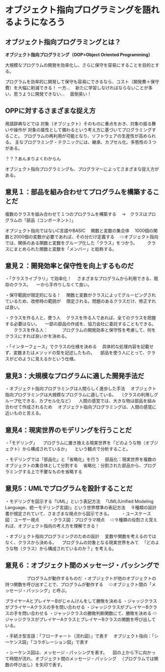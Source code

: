 # オブジェクト指向プログラミングを語れるようになろう
## オブジェクト指向プログラミングとは？

**オブジェクト指向プログラミング（OOP=Object Oriented Programming）**

大規模なプログラムの開発を効率化し、さらに保守を容易にすることを目的とする。

プログラムを効率的に開発して保守も容易にできるなら、コスト（開発費＋保守費）を大幅に削減できる！
一方…
　新たに学習しなければならないことが多い、思うように開発できない…
　面倒臭い！

## OPPに対するさまざまな捉え方

用語辞典などでは
対象（オブジェクト）そのものに重点をおき、対象の振る舞いや操作が
対象の属性として備わるという考え方に基づいてプログラミングすること。
プログラムの再利用が可能となり、ソフトウェアの生産性が高められる。
主なプログラミング・テクニックには、継承、カプセル化、多態性の３つがある。

？？？あんまりよくわからん

オブジェクト指向プログラミングも、プログラマーによってさまざまな捉え方がある。

## 意見１：部品を組み合わせてプログラムを構築することだ

複数のクラスを組み合わせて１つのプログラムを構築する
　→　クラスはプログラムの「部品（コンポーネント）」

オブジェクト指向ではないC言語やBASIC
　関数と変数の集合体
　1000個の関数と2000個の変数が必要であれば、その分だけ定義する
　⇨オブジェクト指向では、関係のある関数と変数をグループ化した「クラス」をつかう。
　　クラスにまとめられた関数と変数を「メンバー」と総称する。

## 意見２：開発効率と保守性を向上するものだ
・「クラスライブラリ」で効率化！
　さまざまなプログラムから利用できる、既存のクラス。
　一から手作りしなくて良い。

・保守範囲が限定的になる！
　関数と変数がクラスによってグルーピングされているため、改修時の範囲が
　限定される。問題のあるクラスだけ、修正すれば良い。

・クラスを作る人と、使う人
　クラスを作る人であれば、全てのクラスを把握する必要はない。
　一部の部品の作成を、協力会社に委託することもできる。
　　クラスを作る人：
　　　プログラムの開発効率と保守性を考慮して、何をクラスにすれば良いかを決める。

・「インターフェース」でクラスの仕様を決める
　具体的な処理内容を記載せず、変数またはメソッドの型を記述したもの。
　部品を使う人にとって、クラスがどのように見えるかという仕様。

## 意見3：大規模なプログラムに適した開発手法だ
・オブジェクト指向プログラミングは人間らしく進歩した手法
　オブジェクト指向プログラミングは大規模なプログラムに適している。
　（クラスの利用しグループ化できる、カプセル化など）
　人間の感覚では、大きな物は部品を組み合わせて作成されるため
　オブジェクト指向プログラミングは、人間の感覚に近いものと言える。

## 意見4：現実世界のモデリングを行うことだ
・「モデリング」
　プログラムに置き換える現実世界を「どのような物（オブジェクト）から構成されているか」
　という観点で分析すること。

・モデリングでは「部品化」と「省略化」を行う
　部品化：現実世界を複数のオブジェクトの集合体として分割する
　省略化：分割された部品から、プログラミングする上で不要なものを省略する

## 意見5：UMLでプログラムを設計することだ
・モデリングを図示する「UML」という表記方法
　「UML(Unified Modeling Language、統一モデリング言語)」という世界標準の表記方法
　９種類の設計書が規定されていて、さまざまな視点から図示できる。
　　・ユースケース図：ユーザー視点
　　・クラス図：プログラマ視点
　⇨９種類の役割さえ覚えれば、オブジェクト指向の考え方を理解できる！

・オブジェクト指向プログラミングのための設計
　変数や関数を考えるのではなく、クラスから決める。
　プログラムの対象となる現実世界をみて
　「どのような物（クラス）から構成されているのか？」を考える。

## 意見６：オブジェクト間のメッセージ・パッシングで
　　　　　プログラムが動作するものだ
・オブジェクトが他のオブジェクトの持つ関数を呼び出すことで、プログラムが動作する
　⇨オブジェクト間の「メッセージ・パッシング」と呼ぶ。

プライヤーAとプレイヤーBがじゃんけんをして勝敗を決める
・ジャッジクラスがプライヤーAクラスの手を問い合わせる
・ジャッジクラスがプレイヤーBクラスの手を問い合わせる
・ジャッジクラスの勝敗判断関数にて、勝敗を決める
⇨ジャッジクラスがプレイヤーAクラスとプレイヤーBクラスの関数を呼び出している。

・手続き型言語：「フローチャート（流れ図）」で表す
　オブジェクト指向：「シーケンス図」「コラボレーション図」で表す

・シーケンス図は、メッセージ・パッシングを表す。
　図の上から下に向かって時間が流れ、オブジェクト間のメッセージ・パッシング
　（プログラムでは関数の呼び出し）を矢印で表す。